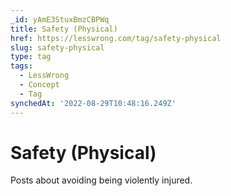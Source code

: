 ```yaml
---
_id: yAmE3StuxBmzCBPWq
title: Safety (Physical)
href: https://lesswrong.com/tag/safety-physical
slug: safety-physical
type: tag
tags:
  - LessWrong
  - Concept
  - Tag
synchedAt: '2022-08-29T10:48:16.249Z'
---
```

# Safety (Physical)

Posts about avoiding being violently injured.
